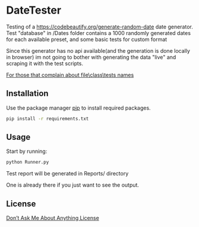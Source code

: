 # DateTester

Testing of a https://codebeautify.org/generate-random-date date generator.
Test "database" in /Dates folder contains a 1000 randomly generated dates for each available preset, and some basic tests for custom format

Since this generator has no api available(and the generation is done locally in browser) im not going to bother with generating the data "live" and scraping it with the test scripts.

[For those that complain about file\class\tests names](https://youtu.be/to_e1N4xovQ?si=OVwsQTqLhlAGWvjK&t=57)


## Installation

Use the package manager [pip](https://pip.pypa.io/en/stable/) to install required packages.

```bash
pip install -r requirements.txt
```

## Usage

Start by running:
```python
python Runner.py
```

Test report will be generated in Reports/ directory

One is already there if you just want to see the output.

## License

[Don’t Ask Me About Anything License](https://github.com/ErikMcClure/bad-licenses/blob/master/dont-ask-me.md)